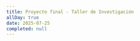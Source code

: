 ```yaml
---
title: Proyecto final - Taller de Investigación
allDay: true
date: 2025-07-25
completed: null
---
```

